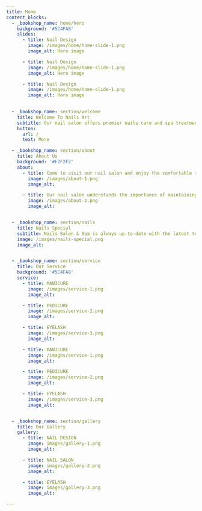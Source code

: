```yaml
---
title: Home
content_blocks:
  - _bookshop_name: home/hero
    background: '#5C4FA8'
    slides:
      - title: Nail Design
        image: /images/home/home-slide-1.png
        image_alt: Hero image

      - title: Nail Design
        image: /images/home/home-slide-1.png
        image_alt: Hero image

      - title: Nail Design
        image: /images/home/home-slide-1.png
        image_alt: Hero image
  

  - _bookshop_name: section/welcome
    title: Welcome To Nails Art
    subtitle: Our nail salon offers premier nails care and spa treatment services to satisfy your needs of enhancing natural beauty and refreshing your day. Nobel Nails Bar is always up-to-date with the latest technology and trends in the nail industry. With years of experience, we take pride in doing a great job. Our staff always works with their talent and passion. You would be treated carefully and thoroughly at any time.
    button: 
      url: /
      text: More

  - _bookshop_name: section/about
    title: About Us
    background: '#F2F2F2'
    about:
      - title: Come to visit our nail salon and enjoy the comfortable relaxing moments by the leading service provided. At I-Spa Lash Nails Lounge, you are able to immerse into a cozy and luxurious space, reduce your stress of work, and forget all life’s pressure. Our valued customers will be satisfied with all services by our friendly, passionate staff. We always try our best to upgrade all services and give you the best moment.
        image: /images/about-1.png
        image_alt:

      - title: Our nail salon understands the importance of maintaining a healthy, safe environment for all of our valued guests.
        image: /images/about-2.png
        image_alt:


  - _bookshop_name: section/nails
    title: Nails Special
    subtitle: Nails Salon & Spa is always up-to-date with the latest technology and trends in the nail industry. With years of experience, we take pride in doing a great job. Our staff always works with their talent and passion. You would be treated carefully and thoroughly at any time.  
    image: /images/nails-special.png
    image_alt: 


  - _bookshop_name: section/service
    title: Our Service
    background: '#5C4FA8'
    service: 
      - title: MANICURE
        image: /images/service-1.png
        image_alt:

      - title: PEDICURE
        image: /images/service-2.png
        image_alt:

      - title: EYELASH
        image: /images/service-3.png
        image_alt:

      - title: MANICURE
        image: /images/service-1.png
        image_alt:

      - title: PEDICURE
        image: /images/service-2.png
        image_alt:

      - title: EYELASH
        image: /images/service-3.png
        image_alt:


  - _bookshop_name: section/gallery
    title: Our Gallery 
    gallery: 
      - title: NAIL DESIGN
        image: images/gallery-1.png
        image_alt: 

      - title: NAIL SALON
        image: images/gallery-2.png
        image_alt:

      - title: EYELASH
        image: images/gallery-3.png
        image_alt: 

---
```

